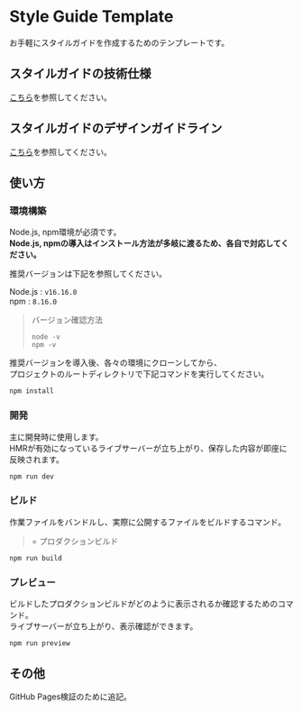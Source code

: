 # Style Guide Template

お手軽にスタイルガイドを作成するためのテンプレートです。

## スタイルガイドの技術仕様

[こちら](https://github.com/BRX-YTakahashi/StyleGuideTemplate/blob/master/DOCS/technicalSpecifications.md)を参照してください。

## スタイルガイドのデザインガイドライン

[こちら](https://github.com/BRX-YTakahashi/StyleGuideTemplate/blob/master/DOCS/designGuideline.md)を参照してください。

## 使い方

### 環境構築

Node.js, npm環境が必須です。\
**Node.js, npmの導入はインストール方法が多岐に渡るため、各自で対応してください。**

推奨バージョンは下記を参照してください。

Node.js : `v16.16.0`\
npm     : `8.16.0`

> バージョン確認方法
>
> ```Terminal
> node -v
> npm -v
> ```

推奨バージョンを導入後、各々の環境にクローンしてから、\
プロジェクトのルートディレクトリで下記コマンドを実行してください。

```Terminal
npm install
```

### 開発

主に開発時に使用します。\
HMRが有効になっているライブサーバーが立ち上がり、保存した内容が即座に反映されます。

```Terminal
npm run dev
```

### ビルド

作業ファイルをバンドルし、実際に公開するファイルをビルドするコマンド。
> = プロダクションビルド

```Terminal
npm run build
```

### プレビュー

ビルドしたプロダクションビルドがどのように表示されるか確認するためのコマンド。\
ライブサーバーが立ち上がり、表示確認ができます。

```Terminal
npm run preview
```

## その他

GitHub Pages検証のために追記。
